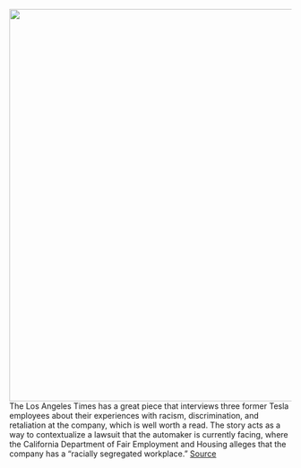 <img src='https://cdn.vox-cdn.com/thumbor/Y9laKZhLfaGiWUn7qjj98A9PhPw=/0x0:2040x1360/1200x800/filters:focal(857x517:1183x843)/cdn.vox-cdn.com/uploads/chorus_image/image/70673850/acastro_180524_1777_tesla_0003.0.jpg' width='700px' /><br/>
The Los Angeles Times has a great piece that interviews three former Tesla employees about their experiences with racism, discrimination, and retaliation at the company, which is well worth a read. The story acts as a way to contextualize a lawsuit that the automaker is currently facing, where the California Department of Fair Employment and Housing alleges that the company has a “racially segregated workplace.”
<a href='https://www.theverge.com/2022/3/25/22996954/go-read-interview-former-tesla-employees-racism-discrimination-retaliation'> Source <a/>